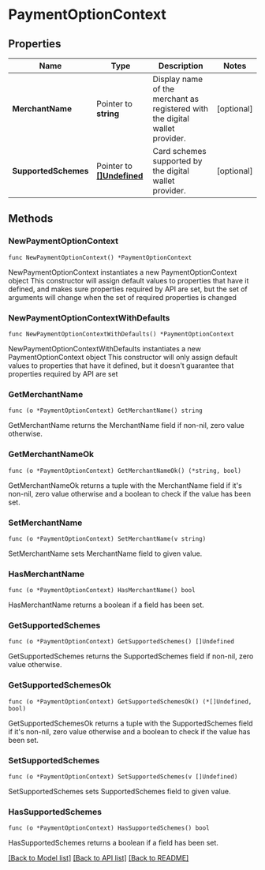 # PaymentOptionContext

## Properties

Name | Type | Description | Notes
------------ | ------------- | ------------- | -------------
**MerchantName** | Pointer to **string** | Display name of the merchant as registered with the digital wallet provider. | [optional] 
**SupportedSchemes** | Pointer to [**[]Undefined**](Undefined.md) | Card schemes supported by the digital wallet provider. | [optional] 

## Methods

### NewPaymentOptionContext

`func NewPaymentOptionContext() *PaymentOptionContext`

NewPaymentOptionContext instantiates a new PaymentOptionContext object
This constructor will assign default values to properties that have it defined,
and makes sure properties required by API are set, but the set of arguments
will change when the set of required properties is changed

### NewPaymentOptionContextWithDefaults

`func NewPaymentOptionContextWithDefaults() *PaymentOptionContext`

NewPaymentOptionContextWithDefaults instantiates a new PaymentOptionContext object
This constructor will only assign default values to properties that have it defined,
but it doesn't guarantee that properties required by API are set

### GetMerchantName

`func (o *PaymentOptionContext) GetMerchantName() string`

GetMerchantName returns the MerchantName field if non-nil, zero value otherwise.

### GetMerchantNameOk

`func (o *PaymentOptionContext) GetMerchantNameOk() (*string, bool)`

GetMerchantNameOk returns a tuple with the MerchantName field if it's non-nil, zero value otherwise
and a boolean to check if the value has been set.

### SetMerchantName

`func (o *PaymentOptionContext) SetMerchantName(v string)`

SetMerchantName sets MerchantName field to given value.

### HasMerchantName

`func (o *PaymentOptionContext) HasMerchantName() bool`

HasMerchantName returns a boolean if a field has been set.

### GetSupportedSchemes

`func (o *PaymentOptionContext) GetSupportedSchemes() []Undefined`

GetSupportedSchemes returns the SupportedSchemes field if non-nil, zero value otherwise.

### GetSupportedSchemesOk

`func (o *PaymentOptionContext) GetSupportedSchemesOk() (*[]Undefined, bool)`

GetSupportedSchemesOk returns a tuple with the SupportedSchemes field if it's non-nil, zero value otherwise
and a boolean to check if the value has been set.

### SetSupportedSchemes

`func (o *PaymentOptionContext) SetSupportedSchemes(v []Undefined)`

SetSupportedSchemes sets SupportedSchemes field to given value.

### HasSupportedSchemes

`func (o *PaymentOptionContext) HasSupportedSchemes() bool`

HasSupportedSchemes returns a boolean if a field has been set.


[[Back to Model list]](../README.md#documentation-for-models) [[Back to API list]](../README.md#documentation-for-api-endpoints) [[Back to README]](../README.md)



